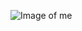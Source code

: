![Image of me](https://scontent.fhan14-2.fna.fbcdn.net/v/t1.6435-9/103693774_881941605643317_6580596715748652811_n.jpg?_nc_cat=109&ccb=1-4&_nc_sid=09cbfe&_nc_ohc=RMfhcXbzH0gAX8fLK-g&_nc_ht=scontent.fhan14-2.fna&oh=a592d4ce850aa7f0bcbcf11dd7ed39b5&oe=6137D4FE)
